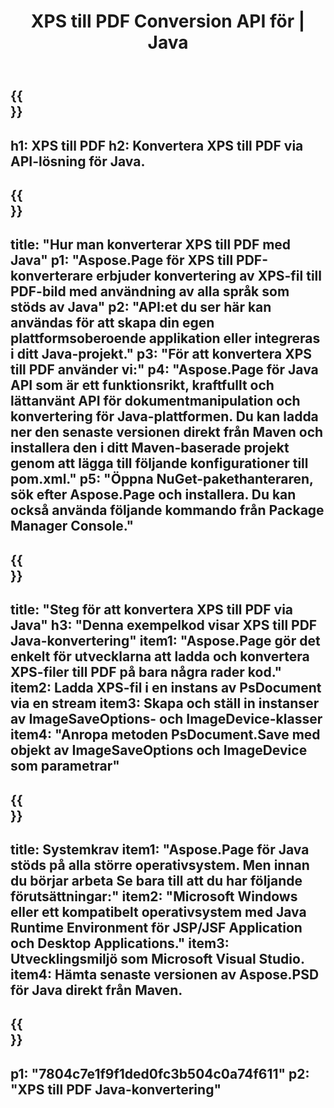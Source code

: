 ﻿---
translation: true
template: /_templates/_conversion-child-java.md
title: XPS till PDF Conversion API för | Java
url: /java/conversion/xps-to-pdf/
description: Exempel på Java-konverteringskod för XPS-format till PDF-fil. Använd den här exempelkoden för att konvertera XPS till PDF inom alla Java-baserade webb- eller skrivbordsapplikationer.
informat: XPS
outformat: PDF
otherformats: EPS PS
---

{{<section banner>}}
---
h1: XPS till PDF
h2: Konvertera XPS till PDF via API-lösning för Java.
---

{{<section overview>}}
---
title: "Hur man konverterar XPS till PDF med Java"
p1: "Aspose.Page för XPS till PDF-konverterare erbjuder konvertering av XPS-fil till PDF-bild med användning av alla språk som stöds av Java"
p2: "API:et du ser här kan användas för att skapa din egen plattformsoberoende applikation eller integreras i ditt Java-projekt."
p3: "För att konvertera XPS till PDF använder vi:"
p4: "Aspose.Page för Java API som är ett funktionsrikt, kraftfullt och lättanvänt API för dokumentmanipulation och konvertering för Java-plattformen. Du kan ladda ner den senaste versionen direkt från Maven och installera den i ditt Maven-baserade projekt genom att lägga till följande konfigurationer till pom.xml."
p5: "Öppna NuGet-pakethanteraren, sök efter Aspose.Page och installera. Du kan också använda följande kommando från Package Manager Console."
---

{{<section feature1>}}
---
title: "Steg för att konvertera XPS till PDF via Java"
h3: "Denna exempelkod visar XPS till PDF Java-konvertering"
item1: "Aspose.Page gör det enkelt för utvecklarna att ladda och konvertera XPS-filer till PDF på bara några rader kod."
item2: Ladda XPS-fil i en instans av PsDocument via en stream
item3: Skapa och ställ in instanser av ImageSaveOptions- och ImageDevice-klasser
item4: "Anropa metoden PsDocument.Save med objekt av ImageSaveOptions och ImageDevice som parametrar"
---

{{<section feature2>}}
---
title: Systemkrav
item1: "Aspose.Page för Java stöds på alla större operativsystem. Men innan du börjar arbeta Se bara till att du har följande förutsättningar:"
item2: "Microsoft Windows eller ett kompatibelt operativsystem med Java Runtime Environment för JSP/JSF Application och Desktop Applications."
item3: Utvecklingsmiljö som Microsoft Visual Studio.
item4: Hämta senaste versionen av Aspose.PSD för Java direkt från Maven.
---

{{<section gist>}}
---
p1: "7804c7e1f9f1ded0fc3b504c0a74f611"
p2: "XPS till PDF Java-konvertering"
---
